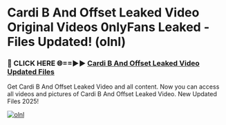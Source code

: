 # Cardi B And Offset Leaked Video Original Videos 0nlyFans Leaked - Files Updated! (olnl)

<h3>🔴 CLICK HERE 🌐==►► <a href="https://tinyurl.com/2jnfzry5" rel="nofollow">Cardi B And Offset Leaked Video Updated Files</a></h3>

Get Cardi B And Offset Leaked Video and all content. Now you can access all videos and pictures of Cardi B And Offset Leaked Video. New Updated Files 2025!

[![olnl](https://i.imgur.com/GyGTBgg.gif)](https://tinyurl.com/2jnfzry5)
